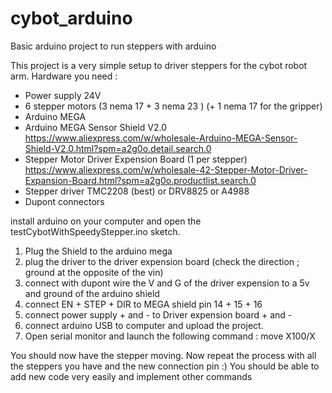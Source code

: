 # cybot_arduino
Basic arduino project to run steppers with arduino

This project is a very simple setup to driver steppers for the cybot robot arm.
Hardware you need :

- Power supply 24V
- 6 stepper motors (3 nema 17 + 3 nema 23 ) (+ 1 nema 17 for the gripper)
- Arduino MEGA
- Arduino MEGA Sensor Shield V2.0 https://www.aliexpress.com/w/wholesale-Arduino-MEGA-Sensor-Shield-V2.0.html?spm=a2g0o.detail.search.0
- Stepper Motor Driver Expension Board (1 per stepper) https://www.aliexpress.com/w/wholesale-42-Stepper-Motor-Driver-Expansion-Board.html?spm=a2g0o.productlist.search.0
- Stepper driver TMC2208 (best) or DRV8825 or A4988
- Dupont connectors

install arduino on your computer and open the testCybotWithSpeedyStepper.ino sketch.

1) Plug the Shield to the arduino mega
2) plug the driver to the driver expension board (check the direction ; ground at the opposite of the vin)
3) connect with dupont wire the V and G of the driver expension to a 5v and ground of the arduino shield
4) connect EN + STEP + DIR to MEGA shield pin 14 + 15 + 16
5) connect power supply + and - to Driver expension board + and -
6) connect arduino USB to computer and upload the project.
7) Open serial monitor and launch the following command : move X100/X

You should now have the stepper moving.
Now repeat the process with all the steppers you have and the new connection pin :)
You should be able to add new code very easily and implement other commands  

